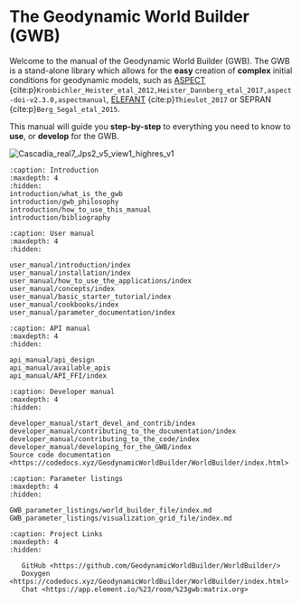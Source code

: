 # The Geodynamic World Builder (GWB)

Welcome to the manual of the Geodynamic World Builder (GWB). The GWB is a stand-alone library which allows for the **easy** creation of **complex** initial conditions for geodynamic models, such as [ASPECT](https://aspect.geodynamics.org) {cite:p}`Kronbichler_Heister_etal_2012,Heister_Dannberg_etal_2017,aspect-doi-v2.3.0,aspectmanual`, [ELEFANT](https://cedricthieulot.net/elefant.html) {cite:p}`Thieulot_2017` or SEPRAN {cite:p}`Berg_Segal_etal_2015`.

This manual will guide you **step-by-step** to everything you need to know to **use**, or **develop** for the GWB.

![Cascadia_real7_Jps2_v5_view1_highres_v1](https://user-images.githubusercontent.com/7631629/123048354-992dc680-d3fe-11eb-8e91-6fac6125f7de.png)


```{toctree}
:caption: Introduction
:maxdepth: 4
:hidden:
introduction/what_is_the_gwb
introduction/gwb_philosophy
introduction/how_to_use_this_manual
introduction/bibliography
```


```{toctree}
:caption: User manual
:maxdepth: 4
:hidden:

user_manual/introduction/index
user_manual/installation/index
user_manual/how_to_use_the_applications/index
user_manual/concepts/index
user_manual/basic_starter_tutorial/index
user_manual/cookbooks/index
user_manual/parameter_documentation/index
```


```{toctree}
:caption: API manual
:maxdepth: 4
:hidden:

api_manual/api_design
api_manual/available_apis
api_manual/API_FFI/index
```


```{toctree}
:caption: Developer manual
:maxdepth: 4
:hidden:

developer_manual/start_devel_and_contrib/index
developer_manual/contributing_to_the_documentation/index
developer_manual/contributing_to_the_code/index
developer_manual/developing_for_the_GWB/index
Source code documentation <https://codedocs.xyz/GeodynamicWorldBuilder/WorldBuilder/index.html>

```

```{toctree}
:caption: Parameter listings
:maxdepth: 4
:hidden:

GWB_parameter_listings/world_builder_file/index.md
GWB_parameter_listings/visualization_grid_file/index.md
```

```{toctree}
:caption: Project Links
:maxdepth: 4
:hidden:

   GitHub <https://github.com/GeodynamicWorldBuilder/WorldBuilder/>
   Doxygen <https://codedocs.xyz/GeodynamicWorldBuilder/WorldBuilder/index.html>
   Chat <https://app.element.io/%23/room/%23gwb:matrix.org>
```

